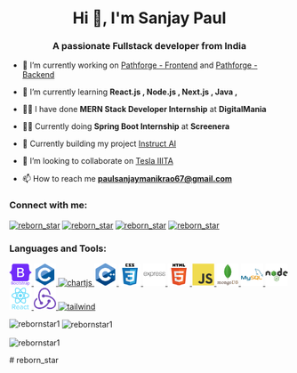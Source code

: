 <h1 align="center">Hi 👋, I'm Sanjay Paul</h1>
<h3 align="center">A passionate Fullstack developer from India</h3>

- 🔭 I’m currently working on [Pathforge - Frontend](https://github.com/rebornstar1/PathForge-Frontend) and [Pathforge - Backend](https://github.com/parthrevanwar/PathForge)

- 🌱 I’m currently learning **React.js , Node.js , Next.js , Java ,**

- 👨‍💻 I have done **MERN Stack Developer Internship** at **DigitalMania**

- 👨‍💻 Currently doing **Spring Boot Internship** at **Screenera**

- 🚀 Currently building my project [Instruct AI](https://github.com/rebornstar1/InstructAI)

- 👯 I’m looking to collaborate on [Tesla IIITA](https://github.com/rebornstar1/Tesla-Site)

- 📫 How to reach me **paulsanjaymanikrao67@gmail.com**

<h3 align="left">Connect with me:</h3>
<p align="left">
<a href="https://www.codechef.com/users/reborn_star" target="blank"><img align="center" src="https://cdn.jsdelivr.net/npm/simple-icons@3.1.0/icons/codechef.svg" alt="reborn_star" height="30" width="40" /></a>
<a href="https://codeforces.com/profile/reborn_star" target="blank"><img align="center" src="https://raw.githubusercontent.com/rahuldkjain/github-profile-readme-generator/master/src/images/icons/Social/codeforces.svg" alt="reborn_star" height="30" width="40" /></a>
<a href="https://www.leetcode.com/reborn_star" target="blank"><img align="center" src="https://raw.githubusercontent.com/rahuldkjain/github-profile-readme-generator/master/src/images/icons/Social/leet-code.svg" alt="reborn_star" height="30" width="40" /></a>
<a href="https://auth.geeksforgeeks.org/user/reborn_star" target="blank"><img align="center" src="https://raw.githubusercontent.com/rahuldkjain/github-profile-readme-generator/master/src/images/icons/Social/geeks-for-geeks.svg" alt="reborn_star" height="30" width="40" /></a>
</p>

<h3 align="left">Languages and Tools:</h3>
<p align="left"> <a href="https://getbootstrap.com" target="_blank" rel="noreferrer"> <img src="https://raw.githubusercontent.com/devicons/devicon/master/icons/bootstrap/bootstrap-plain-wordmark.svg" alt="bootstrap" width="40" height="40"/> </a> <a href="https://www.cprogramming.com/" target="_blank" rel="noreferrer"> <img src="https://raw.githubusercontent.com/devicons/devicon/master/icons/c/c-original.svg" alt="c" width="40" height="40"/> </a> <a href="https://www.chartjs.org" target="_blank" rel="noreferrer"> <img src="https://www.chartjs.org/media/logo-title.svg" alt="chartjs" width="40" height="40"/> </a> <a href="https://www.w3schools.com/cpp/" target="_blank" rel="noreferrer"> <img src="https://raw.githubusercontent.com/devicons/devicon/master/icons/cplusplus/cplusplus-original.svg" alt="cplusplus" width="40" height="40"/> </a> <a href="https://www.w3schools.com/css/" target="_blank" rel="noreferrer"> <img src="https://raw.githubusercontent.com/devicons/devicon/master/icons/css3/css3-original-wordmark.svg" alt="css3" width="40" height="40"/> </a> <a href="https://expressjs.com" target="_blank" rel="noreferrer"> <img src="https://raw.githubusercontent.com/devicons/devicon/master/icons/express/express-original-wordmark.svg" alt="express" width="40" height="40"/> </a> <a href="https://www.w3.org/html/" target="_blank" rel="noreferrer"> <img src="https://raw.githubusercontent.com/devicons/devicon/master/icons/html5/html5-original-wordmark.svg" alt="html5" width="40" height="40"/> </a> <a href="https://developer.mozilla.org/en-US/docs/Web/JavaScript" target="_blank" rel="noreferrer"> <img src="https://raw.githubusercontent.com/devicons/devicon/master/icons/javascript/javascript-original.svg" alt="javascript" width="40" height="40"/> </a> <a href="https://www.mongodb.com/" target="_blank" rel="noreferrer"> <img src="https://raw.githubusercontent.com/devicons/devicon/master/icons/mongodb/mongodb-original-wordmark.svg" alt="mongodb" width="40" height="40"/> </a> <a href="https://www.mysql.com/" target="_blank" rel="noreferrer"> <img src="https://raw.githubusercontent.com/devicons/devicon/master/icons/mysql/mysql-original-wordmark.svg" alt="mysql" width="40" height="40"/> </a> <a href="https://nodejs.org" target="_blank" rel="noreferrer"> <img src="https://raw.githubusercontent.com/devicons/devicon/master/icons/nodejs/nodejs-original-wordmark.svg" alt="nodejs" width="40" height="40"/> </a> <a href="https://reactjs.org/" target="_blank" rel="noreferrer"> <img src="https://raw.githubusercontent.com/devicons/devicon/master/icons/react/react-original-wordmark.svg" alt="react" width="40" height="40"/> </a> <a href="https://redux.js.org" target="_blank" rel="noreferrer"> <img src="https://raw.githubusercontent.com/devicons/devicon/master/icons/redux/redux-original.svg" alt="redux" width="40" height="40"/> </a> <a href="https://tailwindcss.com/" target="_blank" rel="noreferrer"> <img src="https://www.vectorlogo.zone/logos/tailwindcss/tailwindcss-icon.svg" alt="tailwind" width="40" height="40"/> </a> </p>

<p><img align="left" src="https://github-readme-stats.vercel.app/api/top-langs?username=rebornstar1&show_icons=true&locale=en&layout=compact" alt="rebornstar1" /></p>

<p>&nbsp;<img align="center" src="https://github-readme-stats.vercel.app/api?username=rebornstar1&show_icons=true&locale=en" alt="rebornstar1" /></p>

<p><img align="center" src="https://github-readme-streak-stats.herokuapp.com/?user=rebornstar1&" alt="rebornstar1" /></p>
# reborn_star
